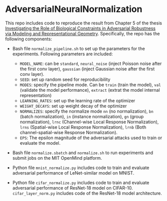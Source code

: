 # AdversarialNeuralNormalization

This repo includes code to reproduce the result from Chapter 5 of the thesis [Investigating the Role of Biological Constraints in Adversarial Robustness via Modeling and Representational Geometry](https://dspace.mit.edu/handle/1721.1/139227). Specifically, the repo has the following components:

- Bash file `normalize_pipeline.sh` to set up the parameters for the experiments. Following parameters are included:
  -  `MODEL_NAME`: can be `standard`, `neural_noise` (inject Poisson noise after the first conv layer), `gaussian` (inject Gaussian noise after the first conv layer).
  -  `SEED`: set up random seed for reproducibility
  -  `MODES`: specify the pipeline mode. Can be `train` (train the model), `val` (validate the model performance), `extract` (extrat the model internal representation)
  -  `LEARNING_RATES`: set up the learning rate of the optimizer
  -  `WEIGHT_DECAYS`: set up weight decay of the optimizer
  -  `NORMALIZES`: specify the normalize mode `nn` (no normalization), `bn` (batch normalization), `in` (instance normalization), `gn` (group normalization), `lrnc` (Channel-wise Local Response Normalization), `lrns` (Spatial-wise Local Response Normalization), `lrnb` (Both channel-spatial-wise Response Normalization).
  -  `EPS`: The epsilon magnitude of the adversarial attacks used to train or evaluate the model.

- Bash file `normalize.sbatch` and `normalize.sh` to run experiments and submit jobs on the MIT OpenMind platform.
- Python file `mnist_normalize.py` includes code to train and evaluate adversarial performance of LeNet-similar model on MNIST.
- Python file `cifar_normalize.py` includes code to train and evaluate adversarial performance of ResNet-18 model on CIFAR-10. `cifar_layer_norm.py` includes code of the ResNet-18 model architecture.
